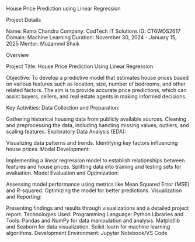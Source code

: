 House Price Prediction using Linear Regression

Project Details

Name: Rama Chandra
Company: CodTech IT Solutions
ID: CT6WDS2617
Domain: Machine Learning
Duration: November 30, 2024 - January 15, 2025
Mentor: Muzammil Shaik

Overview

Project Title:
  House Price Prediction Using Linear Regression

Objective:
  To develop a predictive model that estimates house prices based on various features such as location, size, number of bedrooms, and other related factors. The aim is to provide accurate price predictions, which can assist buyers, sellers, and real estate agents in making informed decisions.

Key Activities:
Data Collection and Preparation:

  Gathering historical housing data from publicly available sources.
  Cleaning and preprocessing the data, including handling missing values, outliers, and scaling features.
Exploratory Data Analysis (EDA):

Visualizing data patterns and trends.
  Identifying key factors influencing house prices.
Model Development:

  Implementing a linear regression model to establish relationships between features and house prices.
  Splitting data into training and testing sets for evaluation.
Model Evaluation and Optimization:

  Assessing model performance using metrics like Mean Squared Error (MSE) and R-squared.
  Optimizing the model for better predictions.
Visualization and Reporting:

  Presenting findings and results through visualizations and a detailed project report.
Technologies Used:
  Programming Language: Python
Libraries and Tools:
  Pandas and NumPy for data manipulation and analysis.
  Matplotlib and Seaborn for data visualization.
  Scikit-learn for machine learning algorithms.
  Development Environment: Jupyter Notebook/VS Code
